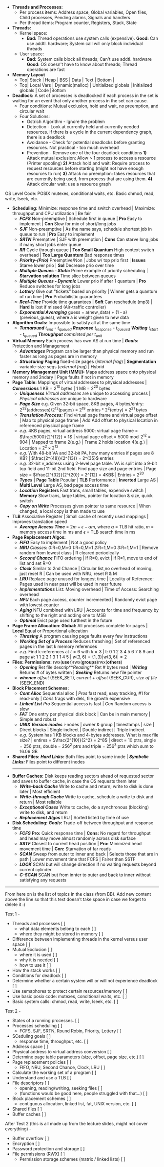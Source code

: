 * **Threads and Processes:** 
   * Per process items: Address space, Global variables, Open files, Child processes, Pending alarms, Signals and handlers
   * Per thread items: Program counter, Registers, Stack, State
* **Threads:**
   * Kernel space:
      * **Bad:** Thread operations use system calls (expensive). **Good:** Can use addtl. hardware; System call will only block individual threads
   * User space:
      * **Bad:** System calls block all threads; Can't use addtl. hardware **Good:** OS doesn't have to know about threads; Thread operations are fast 
* **Memory Layout** 
   * Top| Stack | Heap | BSS | Data | Text | Bottom |
   * Top| Local Vars | Dynamic(malloc) | Unitialized globals | Initialized globals | Code |Bottom
* **Deadlock:** A set of processes is deadlocked if each process in the set is waiting for an event that only another process in the set can cause.
   * Four conditions: Mutual exclusion, hold and wait, no preemption, and circular wait
   * Four Solutions:
      * Ostrich Algorithm - Ignore the problem
      * Detection - Look at currently held and currently needed resources. If there is a cycle in the current dependency graph, there is a deadlock
      * Avoidance - Check for potential deadlocks before granting resources. Not practical - too much overhead
      * Prevention - Remove one of the four deadlock conditions
      **1)** Attack mutual exclusion: Allow > 1 process to access a resource (Printer spooling)
      **2)** Attack hold and wait: Require process to request resources before starting (might not have enough resources to run)
      **3)** Attack no preemption: takes resources that are currently being used, from process that are using them.
      **4)** Attack circular wait: use a resource graph
   
OS Level Code: POSIX mutexes, conditional waits, etc. Basic chmod, read, write, lseek, etc.

* **Scheduling:** Minimize: response time and switch overhead | Maximize: throughput and CPU utilization | Be fair
    * **_FCFS_** Non-preemptive | Schedule first in queue | **Pro** Easy to implement | **Con** Slow for mix of short/long jobs
    * **_SJF_** Non-preemptive | As the name says, schedule shortest job in queue to run | **Pro** Easy to implement
    * **_SRTN_** Preemptive | SJF with preemption | **Cons** Can starve long jobs if many short jobs enter queue
    * **_RR_** Cycle through queue | **Too Small Quantum** High context switch overhead | **Too Large Quantum** Bad response times
    * **_Priority-(Prio)_** Preemptive/Non | Jobs w/ top prio first | **Issues** Starve lower prio | **Sol** Decrease prio over time
    * **_Multiple Queues - Static_** Prime example of priority scheduling | **Starvation solution** Time slice between queues
    * **_Multiple Queues - Dynamic_** Lower prio if after 1 quantum | **Pro** Reduce switches for long jobs
    * **_Lottery_** Give out "tickets" based on priority | Winner gets a quantum of run time | **Pro** Probabilistic guarantees
    * **_Real-Time_** Provide time guarantees | **Soft** Can reschedule (mp3) | **Hard** Is lost if missed (Air-traffic controller)
    * **_Exponential Averaging_** guess = a(new_data) + (1 - a)(previous_guess), where a is weight given to new data
 * **Algorithm Goals:** Impossible to satisfy all at the same time
    * **_Turnaround_** *t$_{end}$ - t$_{queued}$* **_Response_** *t$_{response}$ - t$_{queued}$* **_Waiting_** *t$_{start}$ - t$_{queued}$* **_Throughput_** *completed per t$_{unit}$*
 * **Virtual Memory** Each process has own AS at run time | **_Goals:_** Protection and Management
    * **_Advantages_** Program can be larger than physical memory and run faster as long as pages are in memory
    * **_Structuring_** **Paging** fixed-size pages (_internal frag_) | **Segmentation** variable-size segs (_external frag_) | Hybrid
 * **Memory Management Unit (MMU):** Maps address space onto physical memory and 2ndary | Page faults if not in memory
 * **Page Table:** Mappings of virtual addresses to physical addresses | **_Conversions_** 1 KB = 2$^{10}$ bytes | 1 MB = 2$^{20}$ bytes
    * **_Uniqueness_** *Virtual addresses* are unique to accessing process | *Physical addresses* are unique to hardware
    * **_Page Size_** e.g. Given 32-bit space, 8KB pages, 4 bytes/entry: 2$^{32}$(addresses)/2$^{13}$(pages) = 2$^{19}$ entries * 2$^2$(entry) = 2$^{21}$ bytes
    * **_Translation Process:_** Find virtual page frame and virtual page offset | Map to physical page frame | Add Add offset to physical location in referenced physical page frame
    * *e.g.* 4KB pages, virtual address 5000: virtual page frame = $\frac{5000}{2^{12}} = 1$ | virtual page offset = $5000\bmod 2^{12}$ = 904 | Mapped to frame 2(e.g.) | Frame 2 holds location 4(e.g.) | Location = $2^2 \times 2^{12}$
    * *e.g.* With 48-bit VA and 32-bit PA, how many entries if pages are 8 KB? | $\frac{2^{48}}{2^{13}} = 2^{35}$ entries
    * *e.g.* 32-bit v_address using 2-level page table. VA is split into a 9-bit top field and 11-bit 2nd field. Find page size and page entries | Page size = $\frac{2^{32}}{2^{20}} = 2^{12} = 4KB$ | Entries = $2^{20}$
    * **_Types_** | **Page Table** Popular | **TLB** Performance | **Inverted** Large AS | **Multi Level** Large AS, bad page access time
    * **_Location_** **Registers** Fast trans, small tables, expensive switch | **Memory** Slow trans, large tables, pointer for location & size, quick switch
    * **_Copy on Write_** Processes given pointer to same resource | When changed, a local copy is then made to use
 * **TLB** Associative Register | Small cache of recently used mappings | Improves translation speed
    * **_Average Access Time_** = $2m + \epsilon - \alpha m$, where $\alpha$ = TLB hit ratio, $m$ = memory access time in ms and $\epsilon$ = TLB search time in ms
 * **Page Replacement Algos:**
    * **_FIFO_** Easy to implement | Not a good policy
    * **_NRU_** _Classes_: _0_:R=0,M=0 _1_:R=0,M=1 _2_:R=1,M=0 _3_:R=1,M=1 | Remove random from lowest class | R cleared periodically
    * **_Second Chance_** FIFO ordering | If R=0, evict | If R=1, move to end of list and set R=0
    * **_Clock_** Similar to 2nd Chance | Circular list,no overhead of moving, just reset R | Can be used with NRU, reset R & M
    * **_LRU_** Replace page unused for longest time | Locality of Reference: Pages used in near past will be used in near future
    * **_Implementations_** List: Moving overhead | Time of Access: Searching overhead
    * **_NFU_** Each page access, counter incremented | Randomly evict page with lowest counter
    * **_Aging_** NFU combined with LRU | Accounts for time and frequency by shifting to the right and adding one to MSB
    * **_Optimal_** Evict page used furthest in the future
 * **Page Frame Allocation: Global:** All processes complete for pages | **Local** Equal or Proportional allocation
    * **_Thrasing_** A program causing page faults every few instructions
    * **_Working Set of a Process_** Reduces thrashing | Set of referenced pages in the last k memory references
    * *e.g.* Find k-references at $t = 6$ with $k = 3$ | t: 0 1 2 3 4 5 6 7 8 9 and page #: 1 1 2 2 1 3 1 1 4 5 | $w(3, 6) = \{1,3\} |w(3,6)| = 2$
 * **Files: Permissions:** rwx(**user**)rwx(**groups**)rwx(**others**)
    * **_Opening_** Ret file descrip**_Reading_** Ret # bytes read | **_Writing_** Returns # of bytes written | **_Seeking_** Returns new file pointer
    * **_whence_** *offset* (SEEK_SET), *current + offset* (SEEK_CUR), *size of file* (SEEK_END) 
 * **Block Placement Schemes:**
    * **_Cont Alloc_** Sequential alloc | *Pros* fast read, easy tracking, #1 for read-only | *Cons* frags with dels, file growth expensive
    * **_Linked List_** *Pro* Sequential access is fast | *Con* Random access is slow
    * **_FAT_** One entry per physical disk block | Can be in main memory | Simple and robust
    * **_UNIX Version inodes_** i-nodes | owner & group | timestamps | size |  Direct blocks | Single indirect | Double indirect | Triple indirect
    * *e.g.* System has 1 KB blocks and 4-bytes addresses. What is max file size? | entires = $\frac{2^{10}}{2^2} = 2^8$ | direct = 10 ptrs, single = 256 ptrs, double = 256$^2$ ptrs and triple = 256$^3$ ptrs which sum to 16.06 GB
 * **Shared Files:** **_Hard Links:_** Both files point to same inode | **_Symbolic Links:_** Files point to different inodes
    * **
 * **Buffer Caches:** Disk keeps reading sectors ahead of requested sector and saves to buffer cache, in case the OS requests them later
    * **_Write-back Cache_** Write to cache and return; write to disk is done later | Most efficient
    * **_Write-through Cache_** Write to cache, schedule a write to disk and return | Most reliable
    * **_Exceptional Cases_** Write to cache, do a synchronous (blocking) write to disk, and return
    * **_Replacement Algos_** LRU | Sorted listed by time of use
 * **Disk Scheduling:** **_Goals:_** Trade-off between throughput and response time
    * **_FCFS_** **Pro:** Quick response time | **Cons:** No regard for throughput and head may move almost randomly across disk surface
    * **_SSTF_** Closest to current head position | **Pro:** Minimized head movement time | **Con:** Starvation of far reads
    * **_SCAN_** Sweep from outer to inner and back | Selects those that are in path | Lower movement time that FCFS | Fairer than SSTF
    * **_LOOK_** SCAN but will change direction if no waiting requests beyond current cylinder
    * **_C-SCAN_** SCAN but from innter to outer and back to inner without satisfying any requests

----------------------------------------------------------------------------------------------------------------------
From here on is the list of topics in the class (from BB).  Add new content above the line so that this text doesn't take space in case we forget to delete it :)

Test 1 - 

- Threads and  processes [ ]
   - what data elements belong to each [ ]
   - where they might be stored in memory  [ ]
 - Difference between implementing threads in the kernel versus user space [ ]
 - Mutual Exclusion [ ]
   - where it is used [ ]
   - why it is needed [ ]
   - how to use it [ ]
 - How the stack works [ ]
 - Conditions for deadlock [ ]
 - Determine whether a certain system will or will not experience deadlock [ ]
 - Use semaphores to protect certain resources/memory [ ]
 - Use basic posix code: mutexes, conditional waits, etc. [ ]
 - Basic system calls: chmod, read, write, lseek, etc. [ ]

Test 2 - 

 - States of a running processes. [ ]
 - Processes scheduling  [ ]
   - FCFS, SJF, SRTN, Round Robin, Priority, Lottery [ ]
 - SCeduling goals [ ]
   - response time, throughput, etc. [ ]
 - Address space [ ]
 - Physical address to virtual address conversion [ ]
 - Determine page table parameters (size, offset, page size, etc.) [ ]
 - Page replacement policies [ ]
   - FIFO, NRU, Second Chance, Clock, LRU [ ]
 - Calculate the working set of a program [ ]
 - Understand and use a TLB [ ]
 - File descriptors  [ ]
   - opening, reading/writing, seeking files  [ ]
   - (functions would be good here, people struggled with that...) [ ]
 - Block placement schemes  [ ]
   - contiguous allocation, linked list, fat, UNIX version, etc. [ ]
 - Shared files [ ]
 - Buffer caches [ ]

After Test 2 (this is all made up from the lecture slides, might not cover everything) -

 - Buffer overflow [ ]
 - Encryption [ ]
 - Password protection and storage [ ]
 - File permissions (RWX) [ ]
   - Permission storage schemes (matrix / linked lists) [ ]
